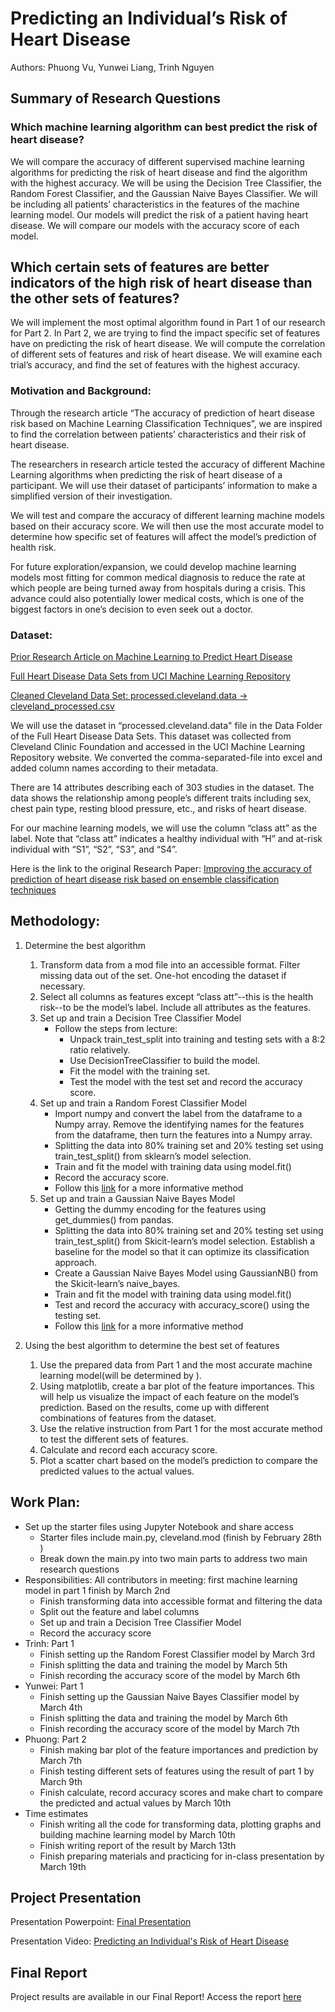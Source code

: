 # Predicting an Individual’s Risk of Heart Disease
Authors: Phuong Vu, Yunwei Liang, Trinh Nguyen

## Summary of Research Questions

### **Which machine learning algorithm can best predict the risk of heart disease?**

We will compare the accuracy of different supervised machine learning algorithms for predicting the risk of heart disease and find the algorithm with the highest accuracy. We will be using the Decision Tree Classifier, the Random Forest Classifier, and the Gaussian Naive Bayes Classifier. We will be including all patients’ characteristics in the features of the machine learning model. Our models will predict the risk of a patient having heart disease. We will compare our models with the accuracy score of each model.

## **Which certain sets of features are better indicators of the high risk of heart disease than the other sets of features?**

We will implement the most optimal algorithm found in Part 1 of our research for Part 2. In Part 2, we are trying to find the impact specific set of features have on predicting the risk of heart disease. We will compute the correlation of different sets of features and risk of heart disease. We will examine each trial’s accuracy, and find the set of features with the highest accuracy. 

### Motivation and Background:

Through the research article “The accuracy of prediction of heart disease risk based on Machine Learning Classification Techniques”, we are inspired to find the correlation between patients’ characteristics and their risk of heart disease. 

The researchers in research article tested the accuracy of different Machine Learning algorithms when predicting the risk of heart disease of a participant. We will use their dataset of participants’ information to make a simplified version of their investigation. 

We will test and compare the accuracy of different learning machine models based on their accuracy score. We will then use the most accurate model to determine how specific set of features will affect the model’s prediction of health risk. 

For future exploration/expansion, we could develop machine learning models most fitting for common medical diagnosis to reduce the rate at which people are being turned away from hospitals during a crisis. This advance could also potentially lower medical costs, which is one of the biggest factors in one’s decision to even seek out a doctor.  

### Dataset:
[Prior Research Article on Machine Learning to Predict Heart Disease](https://www.sciencedirect.com/science/article/pii/S235291481830217X#bib22)

[Full Heart Disease Data Sets from UCI Machine Learning Repository](https://archive.ics.uci.edu/ml/datasets/Heart+Disease)

[Cleaned Cleveland Data Set: processed.cleveland.data -> cleveland_processed.csv](https://docs.google.com/spreadsheets/d/1RYEbU88sNvnPz-wQ7vI03xP251S6zems8A9-hpajaXo/edit?usp=sharing)

We will use the dataset in “processed.cleveland.data" file in the Data Folder of the Full Heart Disease Data Sets. This dataset was collected from Cleveland Clinic Foundation and accessed in the UCI Machine Learning Repository website. We converted the comma-separated-file into excel and added column names according to their metadata.

There are 14 attributes describing each of 303 studies in the dataset. The data shows the relationship among people’s different traits including sex, chest pain type, resting blood pressure, etc., and risks of heart disease.

For our machine learning models, we will use the column “class att” as the label. Note that “class att” indicates a healthy individual with “H” and at-risk individual with “S1”, “S2”, “S3”, and  “S4”.

Here is the link to the original Research Paper: [Improving the accuracy of prediction of heart disease risk based on ensemble classification techniques](https://www.sciencedirect.com/science/article/pii/S235291481830217X#bib22)

## Methodology:
1. Determine the best algorithm

    1. Transform data from a mod file into an accessible format. Filter missing data out of the set. One-hot encoding the dataset if necessary.
    2. Select all columns as features except “class att”--this is the health risk--to be the model’s label. Include all attributes as the features.
    3. Set up and train a Decision Tree Classifier Model 
        - Follow the steps from lecture:
            - Unpack train_test_split into training and testing sets with a 8:2 ratio relatively.
            - Use DecisionTreeClassifier to build the model.
            - Fit the model with the training set.
            - Test the model with the test set and record the accuracy score.
    4. Set up and train a Random Forest Classifier Model
        - Import numpy and convert the label from the dataframe to a Numpy array. Remove the identifying names for the features from the dataframe, then turn the features into a Numpy array.
        - Splitting the data into 80% training set and 20% testing set using train_test_split() from sklearn’s model selection.
        - Train and fit the model with training data using model.fit()
        - Record the accuracy score. 
        - Follow this [link](https://towardsdatascience.com/random-forest-in-python-24d0893d51c0) for a more informative method 
    5. Set up and train a Gaussian Naive Bayes Model
        - Getting the dummy encoding for the features using get_dummies() from pandas. 
        - Splitting the data into 80% training set and 20% testing set using train_test_split() from Skicit-learn’s model selection. Establish a baseline for the model so that it can optimize its classification approach.
        - Create a Gaussian Naive Bayes Model using GaussianNB() from the Skicit-learn’s naive_bayes. 
        - Train and fit the model with training data using model.fit()
        - Test and record the accuracy with accuracy_score() using the testing set.
        - Follow this [link](https://www.datacamp.com/community/tutorials/naive-bayes-scikit-learn) for a more informative method
2. Using the best algorithm to determine the best set of features
    1. Use the prepared data from Part 1 and the most accurate machine learning model(will be determined by ).
    2. Using matplotlib, create a bar plot of the feature importances. This will help us visualize the impact of each feature on the model’s prediction. Based on the results, come up with different combinations of features from the dataset. 
    3. Use the relative instruction from Part 1 for the most accurate method to test the different sets of features.
    4. Calculate and record each accuracy score.
    5. Plot a scatter chart based on the model’s prediction to compare the predicted values to the actual values.

## Work Plan:
- Set up the starter files using Jupyter Notebook and share access
    - Starter files include main.py, cleveland.mod (finish by February 28th )
    - Break down the main.py into two main parts to address two main research questions
- Responsibilities: All contributors in meeting: first machine learning model in part 1 finish by March 2nd
    - Finish transforming data into  accessible format and filtering the data
    - Split out the feature and label columns
    - Set up and train a Decision Tree Classifier Model
    - Record the accuracy score
- Trinh: Part 1
    - Finish setting up the Random Forest Classifier model by March 3rd
    - Finish splitting the data and training the model by March 5th
    - Finish recording the accuracy score of the model by March 6th
- Yunwei: Part 1
    - Finish setting up the Gaussian Naive Bayes Classifier model by March 4th
    - Finish splitting the data and training the model by March 6th
    - Finish recording the accuracy score of the model by March 7th
- Phuong: Part 2
    - Finish making bar plot of the feature importances and prediction by March 7th
    - Finish testing different sets of features using the result of part 1 by March  9th
    - Finish calculate, record accuracy scores and make chart to compare the predicted and actual values by March 10th
- Time estimates
    - Finish writing all the code for transforming data, plotting graphs and building machine learning model by March 10th
    - Finish writing report of the result by March 13th
    - Finish preparing materials and practicing for in-class presentation by March 19th

## Project Presentation
Presentation Powerpoint: [Final Presentation](https://github.com/pvu-1864424/heart-disease-risk-prediction/blob/8a13471a52fbd2a85e57efc888203bc6ca314b3e/Project%20Presentation.pptx)

Presentation Video: [Predicting an Individual's Risk of Heart Disease](https://www.youtube.com/watch?v=bcjNuW77Uds)
<br />

## Final Report
Project results are available in our Final Report! Access the report [here](https://github.com/pvu-1864424/heart-disease-risk-prediction/blob/8a13471a52fbd2a85e57efc888203bc6ca314b3e/Final%20Report.pdf)
